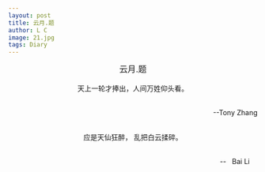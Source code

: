 ```yaml
---
layout: post
title: 云月.题
author: L C
image: 21.jpg
tags: Diary
---
```

<center><big>云月.题</big></center><br>

<center>天上一轮才捧出，人间万姓仰头看。</center><br>
<p align="right">  --Tony Zhang </p><br>

<center>应是天仙狂醉， 乱把白云揉碎。</center><br>
<p align="right">  --&nbsp;&nbsp; Bai Li &nbsp;&nbsp;&nbsp;</p> 


    
 

